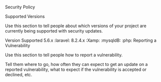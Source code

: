 Security Policy

Supported Versions

Use this section to tell people about which versions of your project are currently being supported with security updates.

Version	Supported
5.6.x	:laravel:
8.2.4.x	:Xamp:
:mysqldB:
:php:
Reporting a Vulnerability

Use this section to tell people how to report a vulnerability.

Tell them where to go, how often they can expect to get an update on a reported vulnerability, what to expect if the vulnerability is accepted or declined, etc.

